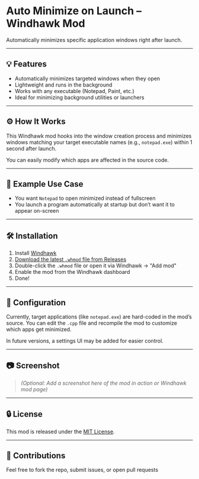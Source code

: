 # Auto Minimize on Launch – Windhawk Mod

Automatically minimizes specific application windows right after launch.

---

## 💡 Features

- Automatically minimizes targeted windows when they open
- Lightweight and runs in the background
- Works with any executable (Notepad, Paint, etc.)
- Ideal for minimizing background utilities or launchers

---

## ⚙️ How It Works

This Windhawk mod hooks into the window creation process and minimizes windows matching your target executable names (e.g., `notepad.exe`) within 1 second after launch.

You can easily modify which apps are affected in the source code.

---

## 🧠 Example Use Case

- You want `Notepad` to open minimized instead of fullscreen
- You launch a program automatically at startup but don’t want it to appear on-screen

---

## 🛠️ Installation

1. Install [Windhawk](https://windhawk.net/)
2. [Download the latest `.whmod` file from Releases](https://github.com/m-senthil01/auto-minimize-on-launch/releases)
3. Double-click the `.whmod` file or open it via Windhawk → "Add mod"
4. Enable the mod from the Windhawk dashboard
5. Done!

---

## 📝 Configuration

Currently, target applications (like `notepad.exe`) are hard-coded in the mod’s source. You can edit the `.cpp` file and recompile the mod to customize which apps get minimized.

In future versions, a settings UI may be added for easier control.

---

## 📷 Screenshot

> *(Optional: Add a screenshot here of the mod in action or Windhawk mod page)*

---

## 🔒 License

This mod is released under the [MIT License](LICENSE).

---

## 🤝 Contributions

Feel free to fork the repo, submit issues, or open pull requests
